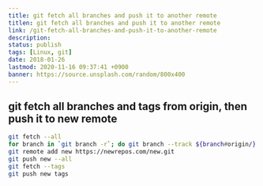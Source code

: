 ```yaml
---
title: git fetch all branches and push it to another remote
titlen: git fetch all branches and push it to another remote
link: /git-fetch-all-branches-and-push-it-to-another-remote
description: 
status: publish
tags: [Linux, git]
date: 2018-01-26
lastmod: 2020-11-16 09:37:41 +0900
banner: https://source.unsplash.com/random/800x400
---
```


## git fetch all branches and tags from origin, then push it to new remote
    
```bash
git fetch --all
for branch in `git branch -r`; do git branch --track ${branch#origin/} $branch; done
git remote add new https://newrepos.com/new.git
git push new --all
git fetch --tags
git push new tags
```

<!--more-->